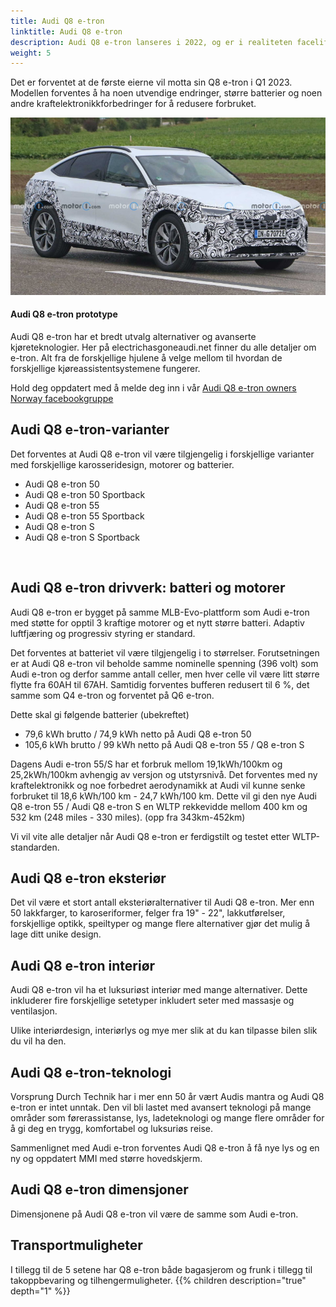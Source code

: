 ```yaml
---
title: Audi Q8 e-tron
linktitle: Audi Q8 e-tron
description: Audi Q8 e-tron lanseres i 2022, og er i realiteten facelift av Audi e-tron.
weight: 5
---
```

<!-- markdownlint-disable MD033 -->


Det er forventet at de første eierne vil motta sin Q8 e-tron i Q1 2023. Modellen forventes å ha noen utvendige endringer, større batterier og noen andre kraftelektronikkforbedringer for å redusere forbruket.

<figur>
    <a href="q8prototype.jpg">
        <img src="q8prototypes.jpg" alt="Audi Q8 e-tron prototype" title="Audi Q8 e-tron prototype">
    </a>
    <figcaption><h4>Audi Q8 e-tron prototype</h4></figcaption>
</figur>

Audi Q8 e-tron har et bredt utvalg alternativer og avanserte kjøreteknologier. Her på electrichasgoneaudi.net finner du alle detaljer om e-tron. Alt fra de forskjellige hjulene å velge mellom til hvordan de forskjellige kjøreassistentsystemene fungerer.

Hold deg oppdatert med å melde deg inn i vår [Audi Q8 e-tron owners Norway facebookgruppe](https://www.facebook.com/groups/301614688594314)

## Audi Q8 e-tron-varianter

Det forventes at Audi Q8 e-tron vil være tilgjengelig i forskjellige varianter med forskjellige karosseridesign, motorer og batterier.

- Audi Q8 e-tron 50
- Audi Q8 e-tron 50 Sportback
- Audi Q8 e-tron 55
- Audi Q8 e-tron 55 Sportback
- Audi Q8 e-tron S
- Audi Q8 e-tron S Sportback

<br />

## Audi Q8 e-tron drivverk: batteri og motorer

Audi Q8 e-tron er bygget på samme MLB-Evo-plattform som Audi e-tron med støtte for opptil 3 kraftige motorer og et nytt større batteri. Adaptiv luftfjæring og progressiv styring er standard.

Det forventes at batteriet vil være tilgjengelig i to størrelser. Forutsetningen er at Audi Q8 e-tron vil beholde samme nominelle spenning (396 volt) som Audi e-tron og derfor samme antall celler, men hver celle vil være litt større
flytte fra 60AH til 67AH. Samtidig forventes bufferen redusert til 6 %, det samme som Q4 e-tron og forventet på Q6 e-tron.

Dette skal gi følgende batterier (ubekreftet)

- 79,6 kWh brutto / 74,9 kWh netto på Audi Q8 e-tron 50
- 105,6 kWh brutto / 99 kWh netto på Audi Q8 e-tron 55 / Q8 e-tron S

Dagens Audi e-tron 55/S har et forbruk mellom 19,1kWh/100km og 25,2kWh/100km avhengig av versjon og utstyrsnivå. Det forventes med ny kraftelektronikk og noe forbedret aerodynamikk at Audi vil kunne senke forbruket til 18,6 kWh/100 km - 24,7 kWh/100 km. Dette vil gi den nye Audi Q8 e-tron 55 / Audi Q8 e-tron S en WLTP rekkevidde mellom 400 km og 532 km (248 miles - 330 miles). (opp fra 343km-452km)

Vi vil vite alle detaljer når Audi Q8 e-tron er ferdigstilt og testet etter WLTP-standarden.

## Audi Q8 e-tron eksteriør

Det vil være et stort antall eksteriøralternativer til Audi Q8 e-tron. Mer enn 50 lakkfarger, to karoseriformer, felger fra 19" - 22", lakkutførelser, forskjellige optikk, speiltyper og mange flere alternativer gjør det mulig å lage ditt unike design.

## Audi Q8 e-tron interiør

Audi Q8 e-tron vil ha et luksuriøst interiør med mange alternativer. Dette inkluderer fire forskjellige setetyper inkludert seter med massasje og ventilasjon.

Ulike interiørdesign, interiørlys og mye mer slik at du kan tilpasse bilen slik du vil ha den.

## Audi Q8 e-tron-teknologi

Vorsprung Durch Technik har i mer enn 50 år vært Audis mantra og Audi Q8 e-tron er intet unntak. Den vil bli lastet med avansert teknologi på mange områder som førerassistanse, lys, ladeteknologi og mange flere områder for å gi deg en trygg, komfortabel og luksuriøs reise.

Sammenlignet med Audi e-tron forventes Audi Q8 e-tron å få nye lys og en ny og oppdatert MMI med større hovedskjerm.

## Audi Q8 e-tron dimensjoner

Dimensjonene på Audi Q8 e-tron vil være de samme som Audi e-tron.

## Transportmuligheter

I tillegg til de 5 setene har Q8 e-tron både bagasjerom og frunk i tillegg til takoppbevaring og tilhengermuligheter.
{{% children description="true" depth="1" %}}
